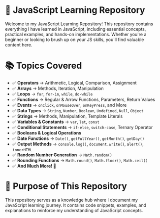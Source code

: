 # 📌 JavaScript Learning Repository
Welcome to my JavaScript Learning Repository! This repository contains everything I have learned in JavaScript, including essential concepts, practical examples, and hands-on implementations. Whether you're a beginner or looking to brush up on your JS skills, you'll find valuable content here.

# 📚 Topics Covered  

- ✅ **Operators** → Arithmetic, Logical, Comparison, Assignment  
- ✅ **Arrays** → Methods, Iteration, Manipulation  
- ✅ **Loops** → `for`, `for-in`, `while`, `do-while`  
- ✅ **Functions** → Regular & Arrow Functions, Parameters, Return Values  
- ✅ **Events** → `onClick`, `onMouseOver`, `onKeyPress`, and More  
- ✅ **Data Types** → `String`, `Number`, `Boolean`, `Undefined`, `Null`, `Object`  
- ✅ **Strings** → Methods, Manipulation, Template Literals  
- ✅ **Variables & Constants** → `var`, `let`, `const`  
- ✅ **Conditional Statements** → `if-else`, `switch-case`, Ternary Operator  
- ✅ **Booleans & Logical Operations**  
- ✅ **Date Functions** → `Date()`, `getFullYear()`, `getMonth()`, `getDay()`  
- ✅ **Output Methods** → `console.log()`, `document.write()`, `alert()`, `innerHTML`  
- ✅ **Random Number Generation** → `Math.random()`  
- ✅ **Rounding Functions** → `Math.round()`, `Math.floor()`, `Math.ceil()`  
- ✅ **And Much More! 🚀**  

# 🎯 Purpose of This Repository
This repository serves as a knowledge hub where I document my JavaScript learning journey. It contains code snippets, examples, and explanations to reinforce my understanding of JavaScript concepts.

